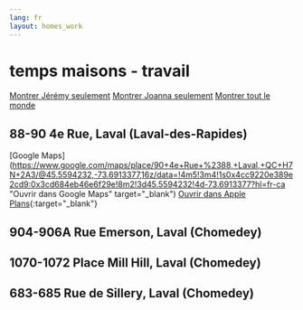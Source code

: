 ```yaml
---
lang: fr
layout: homes_work
---
```

# temps maisons - travail
[Montrer Jérémy seulement](?person=jay)
[Montrer Joanna seulement](?person=jo)
[Montrer tout le monde](?)
## 88-90 4e Rue, Laval (Laval-des-Rapides)
<span style="display: none;" data-jl-person="jeremy jay" markdown="1"> 
40 minutes
<span style="display: none;" data-jl-type="person">
  (Jérémy)
</span>
</span>
<span style="display: none;" data-jl-person="joanna jo" markdown="1">
  40 minutes<span style="display: none;" data-jl-type="person"> (Joanna)</span>
</span>

[Google Maps](https://www.google.com/maps/place/90+4e+Rue+%2388,+Laval,+QC+H7N+2A3/@45.5594232,-73.6913377,16z/data=!4m5!3m4!1s0x4cc9220e389e2cd9:0x3cd684eb46e6f29e!8m2!3d45.5594232!4d-73.6913377?hl=fr-ca "Ouvrir dans Google Maps" target="_blank")
[Ouvrir dans Apple Plans](https://maps.apple.com/?address=90%204e%20Rue,%20Laval%20QC%20H7N%202A3,%20Canada&ll=45.559361,-73.691347&q=90%204e%20Rue&t=m){:target="_blank"}
## 904-906A Rue Emerson, Laval (Chomedey)
<span style="display: none;" data-jl-person="jeremy jay" markdown="1"> 
60 minutes
<span style="display: none;" data-jl-type="person">
  (Jérémy)
</span>
</span>
<span style="display: none;" data-jl-person="joanna jo" markdown="1">
  45 minutes
<span style="display: none;" data-jl-type="person">
  (Joanna)
</span>
</span>

## 1070-1072 Place Mill Hill, Laval (Chomedey)
<span style="display: none;" data-jl-person="jeremy jay" markdown="1"> 
60 minutes
<span style="display: none;" data-jl-type="person">
  (Jérémy)
</span>
</span>
<span style="display: none;" data-jl-person="joanna jo" markdown="1">
  45 minutes
<span style="display: none;" data-jl-type="person">
  (Joanna)
</span>
</span>

## 683-685 Rue de Sillery, Laval (Chomedey)
<span style="display: none;" data-jl-person="jeremy jay" markdown="1"> 
60 minutes
<span style="display: none;" data-jl-type="person">
  (Jérémy)
</span>
</span>
<span style="display: none;" data-jl-person="joanna jo" markdown="1">
  30 minutes
<span style="display: none;" data-jl-type="person">
  (Joanna)
</span>
</span>